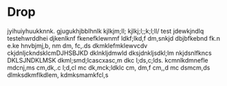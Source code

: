 # Drop
jyihuiyhuukknnk.
gjugukhjbblhnlk
kjlkjm;ll;
kjlkj;l;;k;l;ll/
test
jdewkjndlq
testehwrddhei
djkenlknf
fkenefklewnmf
ldkf;lkd,f
dm,snkjd
dbjbfkebnd fk.n e.ke
hnvbjmj,b, nm dm, fc,.ds
dkmklefmklewvcdv
ckjdnljckndsklcmDJHSBJKD
dklnkljdmwld
dksjdnkljsdkl;lm
nkjdsnlfkncs
DKLSJNDKLMSK
dkml;smd;lcascxasc,m dkc l;ds,c;lds.
kcmnlkdmnefle
mdcnj,ms 
cm,dk,.c l;d,cl
mc dk,mck;ldklc
cm, dm,f cm,,d mc dsmcm,ds
dlmksdkmflkdlem,
kdmksmamkfcl,s
